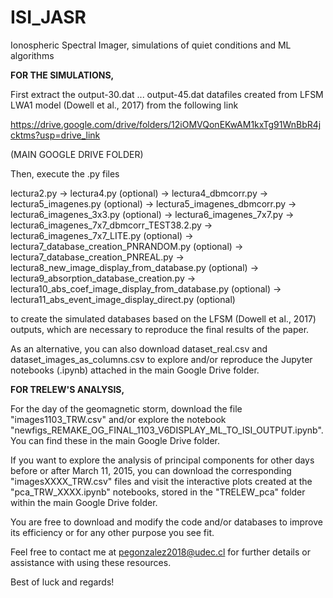 # ISI_JASR
Ionospheric Spectral Imager, simulations of quiet conditions and ML algorithms


**FOR THE SIMULATIONS,**

First extract the output-30.dat ... output-45.dat datafiles created from LFSM LWA1 model (Dowell et al., 2017) from the following link

https://drive.google.com/drive/folders/12iOMVQonEKwAM1kxTg91WnBbR4jcktms?usp=drive_link

(MAIN GOOGLE DRIVE FOLDER)

Then, execute the .py files 

lectura2.py -> lectura4.py (optional) -> lectura4_dbmcorr.py -> lectura5_imagenes.py (optional) -> lectura5_imagenes_dbmcorr.py -> lectura6_imagenes_3x3.py (optional) -> lectura6_imagenes_7x7.py -> lectura6_imagenes_7x7_dbmcorr_TEST38.2.py -> lectura6_imagenes_7x7_LITE.py (optional) -> lectura7_database_creation_PNRANDOM.py (optional) -> lectura7_database_creation_PNREAL.py -> lectura8_new_image_display_from_database.py (optional) -> lectura9_absorption_database_creation.py -> lectura10_abs_coef_image_display_from_database.py (optional) -> lectura11_abs_event_image_display_direct.py (optional) 

to create the simulated databases based on the LFSM (Dowell et al., 2017) outputs, which are necessary to reproduce the final results of the paper.

As an alternative, you can also download dataset_real.csv and dataset_images_as_columns.csv to explore and/or reproduce the Jupyter notebooks (.ipynb) attached in the main Google Drive folder.


**FOR TRELEW'S ANALYSIS,**

For the day of the geomagnetic storm, download the file "images1103_TRW.csv" and/or explore the notebook "newfigs_REMAKE_OG_FINAL_1103_V6DISPLAY_ML_TO_ISI_OUTPUT.ipynb". You can find these in the main Google Drive folder.

If you want to explore the analysis of principal components for other days before or after March 11, 2015, you can download the corresponding "imagesXXXX_TRW.csv" files and visit the interactive plots created at the "pca_TRW_XXXX.ipynb" notebooks, stored in the "TRELEW_pca" folder within the main Google Drive folder.

You are free to download and modify the code and/or databases to improve its efficiency or for any other purpose you see fit.

Feel free to contact me at pegonzalez2018@udec.cl for further details or assistance with using these resources.

Best of luck and regards!
